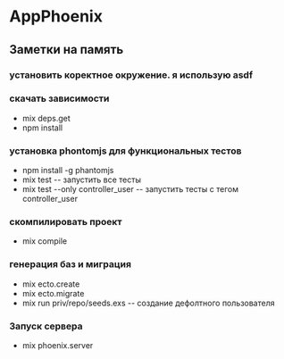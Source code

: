 # AppPhoenix

## Заметки на память

### установить коректное окружение. я использую asdf

### скачать зависимости
  * mix deps.get
  * npm install

### установка phontomjs для функциональных тестов
  * npm install -g phantomjs
  * mix test                             -- запустить все тесты
  * mix test --only controller_user      -- запустить тесты с тегом controller_user

### скомпилировать проект
  * mix compile

### генерация баз и миграция
  * mix ecto.create
  * mix ecto.migrate
  * mix run priv/repo/seeds.exs           -- создание дефолтного пользователя


### Запуск сервера
  * mix phoenix.server
